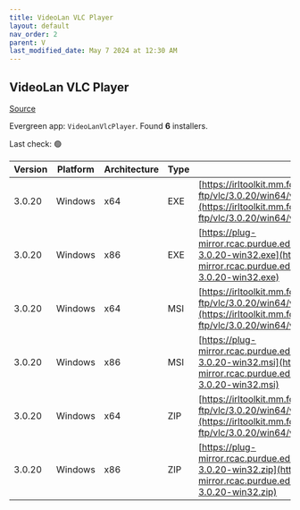 ```yaml
---
title: VideoLan VLC Player 
layout: default
nav_order: 2
parent: V
last_modified_date: May 7 2024 at 12:30 AM
---
```


## VideoLan VLC Player 

[Source](https://www.videolan.org/vlc/)

Evergreen app: `VideoLanVlcPlayer`. Found **6** installers.

Last check: 🟢

| Version | Platform | Architecture | Type | URI                                                                                                                                                                    |
| ------- | -------- | ------------ | ---- | ---------------------------------------------------------------------------------------------------------------------------------------------------------------------- |
| 3.0.20  | Windows  | x64          | EXE  | [https://irltoolkit.mm.fcix.net/videolan-ftp/vlc/3.0.20/win64/vlc-3.0.20-win64.exe](https://irltoolkit.mm.fcix.net/videolan-ftp/vlc/3.0.20/win64/vlc-3.0.20-win64.exe) |
| 3.0.20  | Windows  | x86          | EXE  | [https://plug-mirror.rcac.purdue.edu/vlc/vlc/3.0.20/win32/vlc-3.0.20-win32.exe](https://plug-mirror.rcac.purdue.edu/vlc/vlc/3.0.20/win32/vlc-3.0.20-win32.exe)         |
| 3.0.20  | Windows  | x64          | MSI  | [https://irltoolkit.mm.fcix.net/videolan-ftp/vlc/3.0.20/win64/vlc-3.0.20-win64.msi](https://irltoolkit.mm.fcix.net/videolan-ftp/vlc/3.0.20/win64/vlc-3.0.20-win64.msi) |
| 3.0.20  | Windows  | x86          | MSI  | [https://plug-mirror.rcac.purdue.edu/vlc/vlc/3.0.20/win32/vlc-3.0.20-win32.msi](https://plug-mirror.rcac.purdue.edu/vlc/vlc/3.0.20/win32/vlc-3.0.20-win32.msi)         |
| 3.0.20  | Windows  | x64          | ZIP  | [https://irltoolkit.mm.fcix.net/videolan-ftp/vlc/3.0.20/win64/vlc-3.0.20-win64.zip](https://irltoolkit.mm.fcix.net/videolan-ftp/vlc/3.0.20/win64/vlc-3.0.20-win64.zip) |
| 3.0.20  | Windows  | x86          | ZIP  | [https://plug-mirror.rcac.purdue.edu/vlc/vlc/3.0.20/win32/vlc-3.0.20-win32.zip](https://plug-mirror.rcac.purdue.edu/vlc/vlc/3.0.20/win32/vlc-3.0.20-win32.zip)         |
